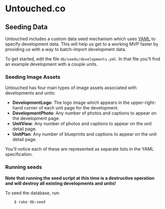 # Untouched.co

## Seeding Data

Untouched includes a custom data seed mechanism which uses
[YAML](http://yaml.org/) to specify development data. This will help us get to
a working MVP faster by providing us with a way to batch-import development
data.

To get started, edit the file `db/seeds/developments.yml`. In that file you'll
find an example development with a couple units.

### Seeding Image Assets

Untouched has four main types of image assets associated with developments
and units:

* **DevelopmentLogo**: The logo image which appears in the upper-right-hand
corner of each unit page for the development.
* **DevelopmentPhoto**: Any number of photos and captions to appear on the
development page.
* **UnitView**: Any number of photos and captions to appear on the unit detail
page.
* **UnitPlan**: Any number of blueprints and captions to appear on the unit
detail page.

You'll notice each of these are represented as separate lists in the YAML
specification.

### Running seeds

**Note that running the seed script at this time is a destructive operation
and will destroy all existing developments and units!**

To seed the database, run:

		$ rake db:seed

